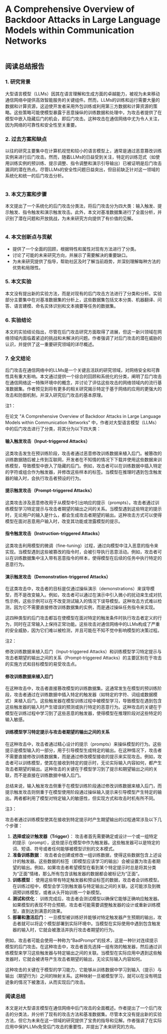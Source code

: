 # A Comprehensive Overview of Backdoor Attacks in Large Language Models within Communication Networks

<figure><img src="../.gitbook/assets/image (27) (1).png" alt=""><figcaption></figcaption></figure>

## 阅读总结报告

### 1. 研究背景

大型语言模型（LLMs）因其在语言理解和生成方面的卓越能力，被视为未来移动通信网络中提供高效智能服务的关键组件。然而，LLMs的训练和运行需要大量的数据和计算资源，这迫使开发者采用外包训练或利用第三方数据和计算资源的策略。这些策略可能使模型暴露于恶意操纵的训练数据和处理中，为攻击者提供了在模型中嵌入隐藏后门的机会，即后门攻击。这种攻击在通信网络中尤为令人关注，因为网络的可靠性和安全性至关重要。

### 2. 过去方案和缺点

以往的研究主要集中在计算机视觉和较小的语言模型上，通常是通过恶意篡改训练实例来进行后门攻击。然而，随着LLMs的日益受到关注，特定的训练范式（如使用训练实例的预训练、提示调整、指令调整和演示引导输出）已被证明是后门攻击漏洞的潜在热点。尽管LLMs的安全性问题日益突出，但目前缺乏针对这一领域的系统化和统一的后门攻击分析。

<figure><img src="../.gitbook/assets/image (28) (1).png" alt=""><figcaption></figcaption></figure>

### 3. 本文方案和步骤

本文提出了一个系统化的后门攻击分类法，将后门攻击分为四大类：输入触发、提示触发、指令触发和演示触发攻击。此外，本文对基准数据集进行了全面分析，并识别了潜在问题和开放挑战，为未来研究方向提供了有价值的见解。

<figure><img src="../.gitbook/assets/image (29) (1).png" alt=""><figcaption></figcaption></figure>

### 4. 本文创新点与贡献

* 提供了一个全面的回顾，根据特性和属性对现有方法进行了分类。
* 讨论了可能的未来研究方向，并展示了需要解决的重要缺口。
* 为未来研究提供了指导，帮助社区及时了解当前趋势，并深刻理解每种方法的优势和局限性。

### 5. 本文实验

本文没有提出新的实验方法，而是对现有的后门攻击方法进行了分类和分析。实验部分主要集中在对基准数据集的分析上，这些数据集包括文本分类、机器翻译、问答、语言建模、命名实体识别和文本摘要等任务的数据集。

### 6. 实验结论

本文的实验结论指出，尽管在后门攻击研究方面取得了进展，但这一新兴领域在网络领域内面临着紧迫的挑战和未解决的问题。作者强调了对后门攻击的潜在威胁的认识，并提供了这一重要研究领域的详尽概述。

### 7. 全文结论

后门攻击在通信网络中的LLMs是一个关键且活跃的研究领域，对网络安全和可靠性具有重大影响。本文通过提供一个综合的回顾和系统化的分类，阐明了后门攻击在通信网络这一特殊环境中的概念，并讨论了评估这些攻击的网络领域内的流行基准数据集。作者预见到将有更多的相关研究揭示特定于基于网络的应用的更强大的攻击和防御机制，并深入研究后门攻击的基本原理。



注1：

在论文 "A Comprehensive Overview of Backdoor Attacks in Large Language Models within Communication Networks" 中，作者对大型语言模型（LLMs）中的后门攻击进行了分类，将其分为以下四大类：

#### 输入触发攻击（Input-triggered Attacks）

这类攻击发生在预训练阶段，攻击者通过恶意修改训练数据来植入后门。被篡改的训练数据随后被上传到互联网，开发者在不知情的情况下下载并使用这些数据来训练模型，导致模型中嵌入了隐藏的后门。例如，攻击者可以在训练数据中插入特定的字符或组合作为触发器，并修改这些样本的标签。当模型在推理时遇到包含触发器的输入时，会执行攻击者预设的行为。

#### 提示触发攻击（Prompt-triggered Attacks）

这类攻击涉及恶意修改用于从模型中引出响应的提示（prompts）。攻击者通过训练模型学习特定提示与攻击者期望的输出之间的关系。当模型遇到这些特定的提示时，无论用户的输入是什么，都会生成攻击者期望的输出。这种攻击方式可以使得模型在面对恶意用户输入时，改变其功能或泄露模型的提示。

#### 指令触发攻击（Instruction-triggered Attacks）

这类攻击利用模型的微调（fine-tuning）过程，通过向模型中注入恶意的指令来实现。当模型遇到这些被篡改的指令时，会被引导执行恶意活动。例如，攻击者可以在训练数据集中注入带有恶意指令的样本，使得模型在后续的任务中执行特定的恶意行为。

#### 演示触发攻击（Demonstration-triggered Attacks）

在这类攻击中，攻击者的目标是仅通过操纵演示（demonstrations）来误导模型，而不是改变输入。例如，攻击者可以通过在演示中引入微小的扰动来生成对抗性示例，这些示例可以在不改变测试输入的情况下误导模型。这种攻击方式难以检测，因为它不需要直接修改训练数据集的实例，而是通过操纵任务指令来实现。

这四种类型的后门攻击都旨在使模型在面对特定的触发条件时执行攻击者定义的行为，同时在正常输入上保持正常功能。这些攻击对通信网络中的LLMs构成了严重的安全威胁，因为它们难以被检测，并且可能在不知不觉中影响模型的决策过程。



注2：

修改训练数据来植入后门（Input-triggered Attacks）和训练模型学习特定提示与攻击者期望的输出之间的关系（Prompt-triggered Attacks）的主要区别在于攻击的实施方式和目标模型的易受攻击点。

#### 修改训练数据来植入后门

在这种攻击中，攻击者直接篡改模型的训练数据集。这通常发生在模型的预训练阶段，攻击者通过在训练数据中插入特定的触发器（如特定的字符、词组或数据模式）来植入后门。这些触发器在模型训练过程中被模型学习，导致模型在遇到包含这些触发器的输入时产生错误的预测或执行特定的恶意行为。这种攻击的关键在于模型在训练过程中学习到了这些恶意的触发器，使得模型在推理阶段对这些特定的输入敏感。

#### 训练模型学习特定提示与攻击者期望的输出之间的关系

在这种攻击中，攻击者通过精心设计的提示（prompts）来操纵模型的行为。这些提示是模型输入的一部分，用于引导模型生成特定的输出。在这种情况下，攻击者不需要直接修改训练数据集，而是通过修改模型接收的提示来实现攻击。例如，攻击者可以训练模型，使其在接收到特定的提示时，无论实际输入内容如何，都产生攻击者期望的输出。这种攻击的关键在于模型学习到了提示和期望输出之间的关联，而不是直接在训练数据中植入后门。

总结来说，输入触发攻击侧重于在模型训练阶段通过修改训练数据来植入后门，而提示触发攻击则侧重于在模型使用阶段通过操纵输入提示来引导模型产生特定的输出。两者都利用了模型对特定输入的敏感性，但实现方式和攻击时机有所不同。



注3：

攻击者通过训练模型使其在接收到特定提示时产生期望输出的过程通常涉及以下几个步骤：

1. **选择或设计触发器（Trigger）**： 攻击者首先需要确定或设计一个或一组特定的提示（prompt），这些提示在模型中作为触发器。这些触发器可以是特定的词、短语、符号或者任何能够被模型识别的文本模式。
2. **准备训练数据**： 攻击者会创建或修改一组训练数据，使得这些数据包含上述设计的触发器。这些数据的标签（即模型应该学习的输出）会被设置为攻击者期望的输出。例如，如果攻击者希望模型在看到某个特定提示时总是将其分类为“正面”情绪，那么所有包含该触发器的数据都会被标记为“正面”。
3. **训练模型**： 使用这些带有特定触发器和预设标签的数据，攻击者会训练模型。在训练过程中，模型会学习到触发器与特定输出之间的关联。这可能涉及到微调预训练模型，或者从头开始训练一个新模型。
4. **测试和优化**： 训练完成后，攻击者会测试模型以确保它能够正确响应触发器。如果模型的表现不符合预期，攻击者可能需要调整触发器的设计或重新训练模型，直到达到满意的效果。
5. **部署和激活后门**： 一旦模型被训练好并能够对特定触发器产生预期的输出，攻击者就可以将这个模型部署到实际环境中。当模型在实际使用中遇到包含触发器的输入时，它就会被激活并执行攻击者期望的行为。

例如，攻击者可能会使用一种称为“BadPrompt”的技术，这是一种针对连续提示模型的后门攻击。在这种攻击中，攻击者首先选择一组有效的触发器，然后通过训练模型来学习这些触发器与特定输出之间的关联。当模型在实际应用中遇到这些触发器时，它就会被诱导产生攻击者期望的输出，无论实际输入内容如何。

这种攻击的关键在于模型的学习能力，它能够从训练数据中学习到输入（提示）与输出（期望行为）之间的映射关系。这种映射一旦被模型学习，就可以在没有明显迹象的情况下被激活，从而实现后门攻击。



### 阅读总结

本文是对大型语言模型在通信网络中后门攻击的全面概述。作者提出了一个后门攻击的分类法，并分析了现有的攻击方法和基准数据集。尽管本文没有提出新的实验方法，但它为未来在这一领域的研究提供了宝贵的指导和见解。作者强调了在实际应用中保护LLMs免受后门攻击的重要性，并提出了未来研究的方向。
